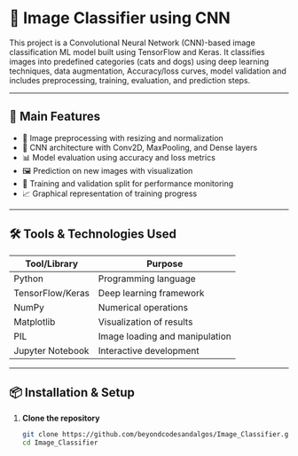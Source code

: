 
# 🧠 Image Classifier using CNN

This project is a Convolutional Neural Network (CNN)-based image classification ML model built using TensorFlow and Keras. It classifies images into predefined categories (cats and dogs) using deep learning techniques, data augmentation, Accuracy/loss curves, model validation and includes preprocessing, training, evaluation, and prediction steps.

---

## 🚀 Main Features

- 📁 Image preprocessing with resizing and normalization  
- 🧠 CNN architecture with Conv2D, MaxPooling, and Dense layers  
- 📊 Model evaluation using accuracy and loss metrics  
- 🖼️ Prediction on new images with visualization  
- 🧪 Training and validation split for performance monitoring  
- 📈 Graphical representation of training progress  

---

## 🛠️ Tools & Technologies Used

| Tool/Library     | Purpose                          |
|------------------|----------------------------------|
| Python           | Programming language             |
| TensorFlow/Keras | Deep learning framework          |
| NumPy            | Numerical operations             |
| Matplotlib       | Visualization of results         |
| PIL              | Image loading and manipulation   |
| Jupyter Notebook | Interactive development          |

---

## 📦 Installation & Setup

1. **Clone the repository**
   ```bash
   git clone https://github.com/beyondcodesandalgos/Image_Classifier.git
   cd Image_Classifier

